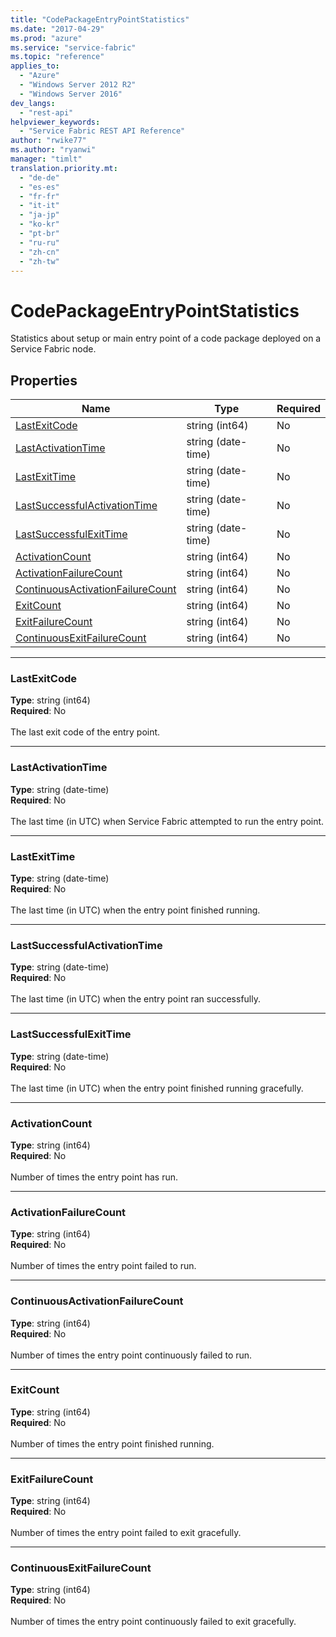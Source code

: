 ```yaml
---
title: "CodePackageEntryPointStatistics"
ms.date: "2017-04-29"
ms.prod: "azure"
ms.service: "service-fabric"
ms.topic: "reference"
applies_to: 
  - "Azure"
  - "Windows Server 2012 R2"
  - "Windows Server 2016"
dev_langs: 
  - "rest-api"
helpviewer_keywords: 
  - "Service Fabric REST API Reference"
author: "rwike77"
ms.author: "ryanwi"
manager: "timlt"
translation.priority.mt: 
  - "de-de"
  - "es-es"
  - "fr-fr"
  - "it-it"
  - "ja-jp"
  - "ko-kr"
  - "pt-br"
  - "ru-ru"
  - "zh-cn"
  - "zh-tw"
---
```

# CodePackageEntryPointStatistics

Statistics about setup or main entry point  of a code package deployed on a Service Fabric node.

## Properties
| Name | Type | Required |
| --- | --- | --- |
| [LastExitCode](#lastexitcode) | string (int64) | No |
| [LastActivationTime](#lastactivationtime) | string (date-time) | No |
| [LastExitTime](#lastexittime) | string (date-time) | No |
| [LastSuccessfulActivationTime](#lastsuccessfulactivationtime) | string (date-time) | No |
| [LastSuccessfulExitTime](#lastsuccessfulexittime) | string (date-time) | No |
| [ActivationCount](#activationcount) | string (int64) | No |
| [ActivationFailureCount](#activationfailurecount) | string (int64) | No |
| [ContinuousActivationFailureCount](#continuousactivationfailurecount) | string (int64) | No |
| [ExitCount](#exitcount) | string (int64) | No |
| [ExitFailureCount](#exitfailurecount) | string (int64) | No |
| [ContinuousExitFailureCount](#continuousexitfailurecount) | string (int64) | No |

____
### LastExitCode
__Type__: string (int64) <br/>
__Required__: No<br/>
<br/>
The last exit code of the entry point.

____
### LastActivationTime
__Type__: string (date-time) <br/>
__Required__: No<br/>
<br/>
The last time (in UTC) when Service Fabric attempted to run the entry point.

____
### LastExitTime
__Type__: string (date-time) <br/>
__Required__: No<br/>
<br/>
The last time (in UTC) when the entry point finished running.

____
### LastSuccessfulActivationTime
__Type__: string (date-time) <br/>
__Required__: No<br/>
<br/>
The last time (in UTC) when the entry point ran successfully.

____
### LastSuccessfulExitTime
__Type__: string (date-time) <br/>
__Required__: No<br/>
<br/>
The last time (in UTC) when the entry point finished running gracefully.

____
### ActivationCount
__Type__: string (int64) <br/>
__Required__: No<br/>
<br/>
Number of times the entry point has run.

____
### ActivationFailureCount
__Type__: string (int64) <br/>
__Required__: No<br/>
<br/>
Number of times the entry point failed to run.

____
### ContinuousActivationFailureCount
__Type__: string (int64) <br/>
__Required__: No<br/>
<br/>
Number of times the entry point continuously failed to run.

____
### ExitCount
__Type__: string (int64) <br/>
__Required__: No<br/>
<br/>
Number of times the entry point finished running.

____
### ExitFailureCount
__Type__: string (int64) <br/>
__Required__: No<br/>
<br/>
Number of times the entry point failed to exit gracefully.

____
### ContinuousExitFailureCount
__Type__: string (int64) <br/>
__Required__: No<br/>
<br/>
Number of times the entry point continuously failed to exit gracefully.

